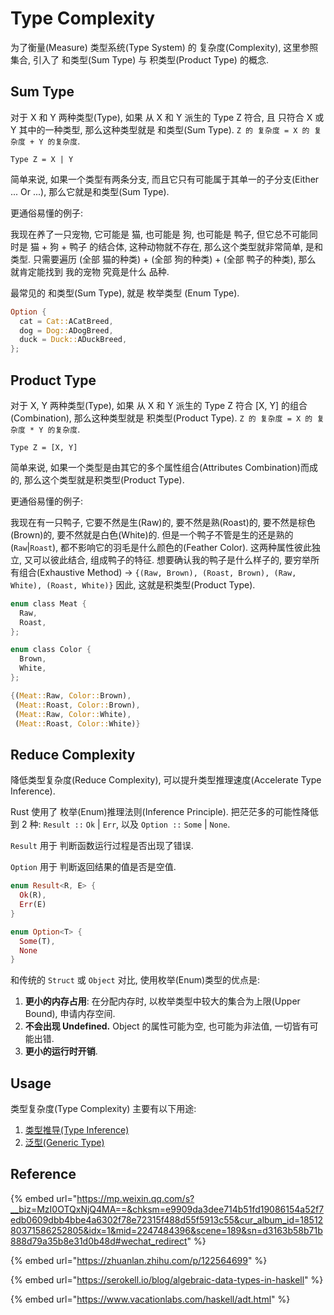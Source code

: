 # Type Complexity

为了衡量(Measure) 类型系统(Type System) 的 复杂度(Complexity), 这里参照集合, 引入了 和类型(Sum Type) 与 积类型(Product Type) 的概念.&#x20;

## Sum Type

对于 X 和 Y 两种类型(Type), 如果 从 X 和 Y 派生的 Type Z 符合, 且 只符合 X 或 Y 其中的一种类型, 那么这种类型就是 和类型(Sum Type). `Z 的 复杂度 = X 的 复杂度 + Y 的复杂度`.

```
Type Z = X | Y
```

简单来说, 如果一个类型有两条分支, 而且它只有可能属于其单一的子分支(Either ... Or ...), 那么它就是和类型(Sum Type).

更通俗易懂的例子:&#x20;

我现在养了一只宠物, 它可能是 猫, 也可能是 狗, 也可能是 鸭子, 但它总不可能同时是 猫 + 狗 + 鸭子 的结合体, 这种动物就不存在, 那么这个类型就非常简单, 是和类型. 只需要遍历 (全部 猫的种类) + (全部 狗的种类) + (全部 鸭子的种类), 那么 就肯定能找到 我的宠物 究竟是什么 品种.&#x20;

最常见的 和类型(Sum Type), 就是 枚举类型 (Enum Type).

```rust
Option {
  cat = Cat::ACatBreed,
  dog = Dog::ADogBreed,
  duck = Duck::ADuckBreed,
};
```

## Product Type

对于 X, Y 两种类型(Type), 如果 从 X 和 Y 派生的 Type Z 符合 \[X, Y] 的组合(Combination), 那么这种类型就是 积类型(Product Type). `Z 的 复杂度 = X 的 复杂度 * Y 的复杂度`.

```
Type Z = [X, Y]
```

简单来说, 如果一个类型是由其它的多个属性组合(Attributes Combination)而成的, 那么这个类型就是积类型(Product Type).&#x20;

更通俗易懂的例子:

我现在有一只鸭子, 它要不然是生(Raw)的, 要不然是熟(Roast)的, 要不然是棕色(Brown)的, 要不然就是白色(White)的. 但是一个鸭子不管是生的还是熟的(`Raw`|`Roast`), 都不影响它的羽毛是什么颜色的(Feather Color). 这两种属性彼此独立, 又可以彼此结合, 组成鸭子的特征. 想要确认我的鸭子是什么样子的, 要穷举所有组合(Exhaustive Method) -> `{(Raw, Brown), (Roast, Brown), (Raw, White), (Roast, White)}` 因此, 这就是积类型(Product Type).&#x20;

```rust
enum class Meat {
  Raw,
  Roast,
};

enum class Color {
  Brown,
  White,
};

{(Meat::Raw, Color::Brown), 
 (Meat::Roast, Color::Brown), 
 (Meat::Raw, Color::White), 
 (Meat::Roast, Color::White)}
```

## Reduce Complexity

降低类型复杂度(Reduce Complexity), 可以提升类型推理速度(Accelerate Type Inference).

Rust 使用了 枚举(Enum)推理法则(Inference Principle). 把茫茫多的可能性降低到 2 种: `Result ::` `Ok` | `Err`, 以及 `Option ::` `Some` | `None`.&#x20;

`Result` 用于 判断函数运行过程是否出现了错误.&#x20;

`Option` 用于 判断返回结果的值是否是空值.

```rust
enum Result<R, E> {
  Ok(R),
  Err(E)
}

enum Option<T> {
  Some(T),
  None
}
```

和传统的 `Struct` 或 `Object` 对比, 使用枚举(Enum)类型的优点是:

1. **更小的内存占用**: 在分配内存时, 以枚举类型中较大的集合为上限(Upper Bound), 申请内存空间.
2. **不会出现 Undefined.** Object 的属性可能为空, 也可能为非法值, 一切皆有可能出错.
3. **更小的运行时开销**.&#x20;

## Usage

类型复杂度(Type Complexity) 主要有以下用途:

1. [类型推导(Type Inference)](../compilation/type-inference.md)
2. [泛型(Generic Type)](generic-type.md)

## Reference

{% embed url="https://mp.weixin.qq.com/s?__biz=MzI0OTQxNjQ4MA==&chksm=e9909da3dee714b51fd19086154a52f7edb0609dbb4bbe4a6302f78e72315f488d55f5913c55&cur_album_id=1851280371586252805&idx=1&mid=2247484396&scene=189&sn=d3163b58b71b888d79a35b8e31d0b48d#wechat_redirect" %}

{% embed url="https://zhuanlan.zhihu.com/p/122564699" %}

{% embed url="https://serokell.io/blog/algebraic-data-types-in-haskell" %}

{% embed url="https://www.vacationlabs.com/haskell/adt.html" %}
